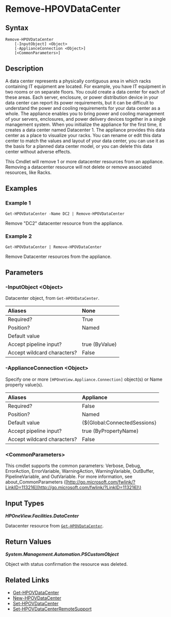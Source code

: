 ﻿---
description: Remove a datacenter resource.
---

# Remove-HPOVDataCenter

## Syntax

```text
Remove-HPOVDataCenter
    [-InputObject] <Object>
    [-ApplianceConnection <Object>]
    [<CommonParameters>]
```

## Description

A data center represents a physically contiguous area in which racks containing IT equipment are located.
For example, you have IT equipment in two rooms or on separate floors. You could create a data center for each of these areas.
Each server, enclosure, or power distribution device in your data center can report its power requirements, but it can be difficult to understand the power and cooling requirements for your data center as a whole. The appliance enables you to bring power and cooling management of your servers, enclosures, and power delivery devices together in a single management system.
When you initialize the appliance for the first time, it creates a data center named Datacenter 1. The appliance provides this data center as a place to visualize your racks. You can rename or edit this data center to match the values and layout of your data center, you can use it as the basis for a planned data center model, or you can delete this data center without adverse effects.

This Cmdlet will remove 1 or more datacenter resources from an appliance.  Removing a datacenter resource will not delete or remove associated resources, like Racks.

## Examples

###  Example 1 

```text
Get-HPOVDataCenter -Name DC2 | Remove-HPOVDataCenter
```

Remove "DC2" datacenter resource from the appliance.

###  Example 2 

```text
Get-HPOVDataCenter | Remove-HPOVDataCenter
```

Remove Datacenter resources from the appliance.

## Parameters

### -InputObject &lt;Object&gt;

Datacenter object, from `Get-HPOVDataCenter`.

| Aliases | None |
| :--- | :--- |
| Required? | True |
| Position? | Named |
| Default value |  |
| Accept pipeline input? | true (ByValue) |
| Accept wildcard characters? | False |

### -ApplianceConnection &lt;Object&gt;

Specify one or more `[HPOneView.Appliance.Connection]` object(s) or Name property value(s).

| Aliases | Appliance |
| :--- | :--- |
| Required? | False |
| Position? | Named |
| Default value | (${Global:ConnectedSessions} | ? Default) |
| Accept pipeline input? | true (ByPropertyName) |
| Accept wildcard characters? | False |

### &lt;CommonParameters&gt;

This cmdlet supports the common parameters: Verbose, Debug, ErrorAction, ErrorVariable, WarningAction, WarningVariable, OutBuffer, PipelineVariable, and OutVariable. For more information, see about\_CommonParameters \([http://go.microsoft.com/fwlink/?LinkID=113216](http://go.microsoft.com/fwlink/?LinkID=113216)\)

## Input Types

_**HPOneView.Facilities.DataCenter**_

Datacenter resource from [`Get-HPOVDataCenter`](get-hpovdatacenter.md).

## Return Values

_**System.Management.Automation.PSCustomObject**_

Object with status confirmation the resource was deleted.

## Related Links

* [Get-HPOVDataCenter](get-hpovdatacenter.md)
* [New-HPOVDataCenter](new-hpovdatacenter.md)
* [Set-HPOVDataCenter](set-hpovdatacenter.md)
* [Set-HPOVDataCenterRemoteSupport](../appliance/set-hpovdatacenterremotesupport.md)
